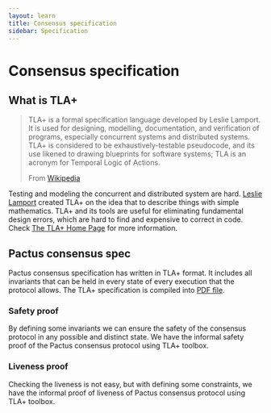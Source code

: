 ```yaml
---
layout: learn
title: Consensus specification
sidebar: Specification
---
```


# Consensus specification

## What is TLA+

> TLA+ is a formal specification language developed by Leslie Lamport. It is used for designing,
> modelling, documentation, and verification of programs, especially concurrent systems and
> distributed systems. TLA+ is considered to be exhaustively-testable pseudocode, and its use likened
> to drawing blueprints for software systems; TLA is an acronym for Temporal Logic of Actions.
>
> From [Wikipedia](https://en.wikipedia.org/wiki/TLA%2B)

Testing and modeling the concurrent and distributed system are hard.
[Leslie Lamport](https://en.wikipedia.org/wiki/Leslie_Lamport) created TLA+ on the idea that to
describe things with simple mathematics. TLA+ and its tools are useful for eliminating fundamental
design errors, which are hard to find and expensive to correct in code. Check
[The TLA+ Home Page](https://lamport.azurewebsites.net/tla/tla.html) for more information.

## Pactus consensus spec

Pactus consensus specification has written in TLA+ format. It includes all invariants that can be held
in every state of every execution that the protocol allows. The TLA+ specification is compiled into
[PDF file](https://raw.githubusercontent.com/pactus-project/pactus/main/consensus/spec/Pactus.pdf).

### Safety proof

By defining some invariants we can ensure the safety of the consensus protocol in any possible and
distinct state. We have the informal safety proof of the Pactus consensus protocol using TLA+ toolbox.

### Liveness proof

Checking the liveness is not easy, but with defining some constraints, we have the informal proof of
liveness of Pactus consensus protocol using TLA+ toolbox.
